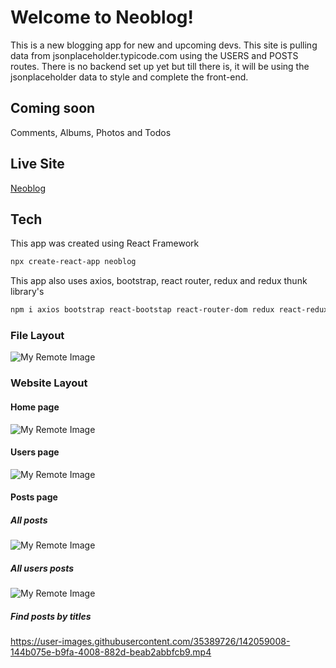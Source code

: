 # Welcome to Neoblog!

This is a new blogging app for new and upcoming devs. This site is pulling data from jsonplaceholder.typicode.com using the USERS and POSTS routes. There is no backend set up yet but till there is, it will be using the jsonplaceholder data to style and complete the front-end.

## Coming soon

Comments, Albums, Photos and Todos

## Live Site

[Neoblog](https://modest-knuth-5d0e51.netlify.app)

## Tech

This app was created using React Framework

```Bash
npx create-react-app neoblog
```

This app also uses axios, bootstrap, react router, redux and redux thunk library's

```Bash
npm i axios bootstrap react-bootstap react-router-dom redux react-redux redux-thunk
```

### File Layout

![My Remote Image](https://i.imgur.com/9CVUvIr.png)

### Website Layout

#### Home page

![My Remote Image](https://i.imgur.com/DG4ZGoL.png)

#### Users page

![My Remote Image](https://i.imgur.com/MLFScpA.png)

#### Posts page

##### All posts

![My Remote Image](https://i.imgur.com/Tkv7LR9.png)

##### All users posts

![My Remote Image](https://i.imgur.com/hi9tf98.png)

##### Find posts by titles

https://user-images.githubusercontent.com/35389726/142059008-144b075e-b9fa-4008-882d-beab2abbfcb9.mp4

